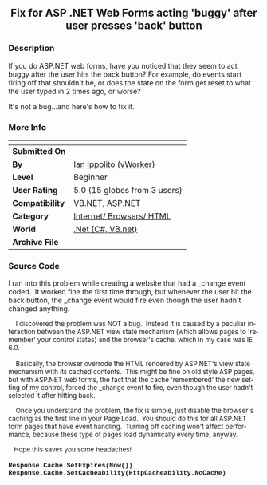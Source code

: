 ﻿<div align="center">

## Fix for ASP \.NET Web Forms acting 'buggy' after user presses 'back' button


</div>

### Description

If you do ASP.NET web forms, have you noticed that they seem to act buggy after the user hits the back button? For example, do events start firing off that shouldn't be, or does the state on the form get reset to what the user typed in 2 times ago, or worse?

It's not a bug...and here's how to fix it.
 
### More Info
 


<span>             |<span>
---                |---
**Submitted On**   |
**By**             |[Ian Ippolito \(vWorker\)](https://github.com/Planet-Source-Code/PSCIndex/blob/master/ByAuthor/ian-ippolito-vworker.md)
**Level**          |Beginner
**User Rating**    |5.0 (15 globes from 3 users)
**Compatibility**  |VB\.NET, ASP\.NET
**Category**       |[Internet/ Browsers/ HTML](https://github.com/Planet-Source-Code/PSCIndex/blob/master/ByCategory/internet-browsers-html__10-9.md)
**World**          |[\.Net \(C\#, VB\.net\)](https://github.com/Planet-Source-Code/PSCIndex/blob/master/ByWorld/net-c-vb-net.md)
**Archive File**   |[](https://github.com/Planet-Source-Code/ian-ippolito-vworker-fix-for-asp-net-web-forms-acting-buggy-after-user-presses-back-button__10-160/archive/master.zip)





### Source Code

I ran into this problem
while creating a website that had a _change event coded.  It worked fine
the first time through, but whenever the user hit the back button, the _change
event would fire even though the user hadn't changed anything.</font></span></p>
<p><span lang="en-us"><font size="2">    I discovered the problem
was NOT a bug.  Instead it is caused by a peculiar interaction between the
ASP.NET view state mechanism (which allows pages to 'remember' your control
states) and the browser's cache, which in my case was IE 6.0.<br>
<br>
    Basically, the browser overrode the HTML rendered by
ASP.NET's view state mechanism with its cached contents.  This might be
fine on old style ASP pages, but with ASP.NET web forms, the fact that the cache
'remembered' the new setting of my control, forced the _change event to fire,
even though the user hadn't selected it after hitting back.</font></span></p>
<p><span lang="en-us"><font size="2">    Once you understand the
problem, the fix is simple, just disable the browser's caching as the first line
in your Page Load.  You should do this for all ASP.NET form pages that have
event handling.  Turning off caching won't affect performance, because
these type of pages load dynamically every time, anyway.</font></span></p>
<p><span lang="en-us"><font size="2">   Hope this saves you some
headaches!</font></span><BR>
<BR>
<b><font face="Courier New" size="2">Response.Cache.SetExpires(Now())
<br>
Response.Cache.SetCacheability(HttpCacheability.NoCache)</b><BR>

